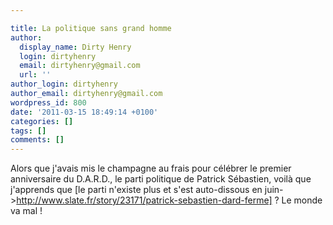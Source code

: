 ```yaml
---

title: La politique sans grand homme
author:
  display_name: Dirty Henry
  login: dirtyhenry
  email: dirtyhenry@gmail.com
  url: ''
author_login: dirtyhenry
author_email: dirtyhenry@gmail.com
wordpress_id: 800
date: '2011-03-15 18:49:14 +0100'
categories: []
tags: []
comments: []
---
```

Alors que j'avais mis le champagne au frais pour célébrer le premier anniversaire du D.A.R.D., le parti politique de Patrick Sébastien, voilà que j'apprends que [le parti n'existe plus et s'est auto-dissous en juin->http://www.slate.fr/story/23171/patrick-sebastien-dard-ferme] ? Le monde va mal !
